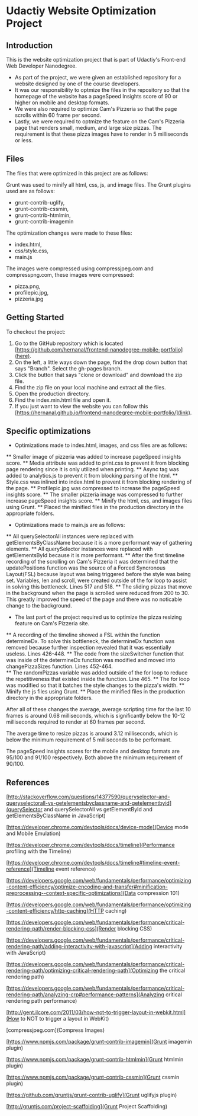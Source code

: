 Udactiy Website Optimization Project
====================================


## Introduction

This is the website optimization project that is part of Udactiy's Front-end Web Developer Nanodegree.

* As part of the project, we were given an established repository for a website designed by one of the course developers.
* It was our responsibility to optmize the files in the repository so that the homepage of the website has a pageSpeed Insights score of 90 or higher on mobile and desktop formats. 
* We were also required to optimize Cam's Pizzeria so that the page scrolls within 60 frame per second. 
* Lastly, we were required to optmize the feature on the Cam's Pizzeria page that renders small, medium, and large size pizzas. The requirement is that these pizza images have to render in 5 milliseconds or less. 


## Files

The files that were optimized in this project are as follows:

Grunt was used to minify all html, css, js, and image files. The Grunt plugins used are as follows:
* grunt-contrib-uglify,
* grunt-contrib-cssmin,
* grunt-contrib-htmlmin,
* grunt-contrib-imagemin

The optimization changes were made to these files:
* index.html,
* css/style.css,
* main.js

The images were compressed using compressjpeg.com and compresspng.com, these images were compressed:
* pizza.png,
* profilepic.jpg,
* pizzeria.jpg


## Getting Started

To checkout the project:

1. Go to the GitHub repository which is located [https://github.com/hernanal/frontend-nanodegree-mobile-portfolio](here).
2. On the left, a little ways down the page, find the drop down button that says "Branch". Select the gh-pages branch.
3. Click the button that says "clone or download" and download the zip file.
4. Find the zip file on your local machine and extract all the files.
5. Open the production directory.
6. Find the index.min.html file and open it.
7. If you just want to view the website you can follow this [https://hernanal.github.io/frontend-nanodegree-mobile-portfolio/](link).


## Specific optimizations

* Optimizations made to index.html, images, and css files are as follows:

** Smaller image of pizzeria was added to increase pageSpeed insights score.
** Media attribute was added to print.css to prevent it from blocking page rendering since it is only utilized when printing.
** Async tag was added to analytics.js to prevent it from blocking parsing of the html.
** Style.css was inlined into index.html to prevent it from blocking rendering of the page.
** Profilepic.jpg was compressed to increase the pageSpeed insights score.
** The smaller pizzeria image was compressed to further increase pageSpeed insights score. 
** Minify the html, css, and images files using Grunt.
** Placed the minified files in the production directory in the appropriate folders.

* Optimizations made to main.js are as follows:

** All querySelectorAll instances were replaced with getElementsByClassName because it is a more performant way of gathering elements. 
** All querySelector instances were replaced with getElementsById because it is more performant.
** After the first timeline recording of the scrolling on Cam's Pizzeria it was determined that the updatePositions function was the source of a Forced Syncronous Layout(FSL) because layout was being triggered before the style was being set. Variables, len and scroll, were created outside of the for loop to assist in solving this bottleneck. Lines 517 and 518.
** The sliding pizzas that move in the background when the page is scrolled were reduced from 200 to 30. This greatly improved the speed of the page and there was no noticable change to the background.

* The last part of the project required us to optimize the pizza resizing feature on Cam's Pizzeria site. 

** A recording of the timeline showed a FSL within the function determineDx. To solve this bottleneck, the determineDx function was removed because further inspection revealed that it was essentially useless. Lines 426-448.
** The code from the sizeSwitcher function that was inside of the determineDx function was modified and moved into changePizzaSizes function. Lines 452-464.  
** The randomPizzas variable was added outside of the for loop to reduce the repetitiveness that existed inside the function. Line 465.
** The for loop was modified so that it batches the style changes to the pizza's width. 
** Minify the js files using Grunt.
** Place the minified files in the production directory in the appropriate folders. 


After all of these changes the average, average scripting time for the last 10 frames is around 0.68 milliseconds, which is significantly below the 10-12 milliseconds required to render at 60 frames per second. 

The average time to resize pizzas is around 3.12 milliseconds, which is below the minimum requirement of 5 milliseconds to be performant. 

The pageSpeed insights scores for the mobile and desktop formats are 95/100 and 91/100 respectively. Both above the minimum requirement of 90/100. 


## References

[http://stackoverflow.com/questions/14377590/queryselector-and-queryselectorall-vs-getelementsbyclassname-and-getelementbyid](querySelector and querySelectorAll vs getElementById and getElementsByClassName in JavaScript)

[https://developer.chrome.com/devtools/docs/device-mode](Device mode and Mobile Emulation)

[https://developer.chrome.com/devtools/docs/timeline](Performance profiling with the Timeline)

[https://developer.chrome.com/devtools/docs/timeline#timeline-event-reference](Timeline event reference)

[https://developers.google.com/web/fundamentals/performance/optimizing-content-efficiency/optimize-encoding-and-transfer#minification-preprocessing--context-specific-optimizations](Data compression 101)

[https://developers.google.com/web/fundamentals/performance/optimizing-content-efficiency/http-caching](HTTP caching)

[https://developers.google.com/web/fundamentals/performance/critical-rendering-path/render-blocking-css](Render blocking CSS)

[https://developers.google.com/web/fundamentals/performance/critical-rendering-path/adding-interactivity-with-javascript](Adding interactivity with JavaScript)

[https://developers.google.com/web/fundamentals/performance/critical-rendering-path/optimizing-critical-rendering-path](Optimizing the critical rendering path)

[https://developers.google.com/web/fundamentals/performance/critical-rendering-path/analyzing-crp#performance-patterns](Analyzing critical rendering path performance)

[http://gent.ilcore.com/2011/03/how-not-to-trigger-layout-in-webkit.html](How to NOT to trigger a layout in WebKit)

[compressjpeg.com](Compress Images)

[https://www.npmjs.com/package/grunt-contrib-imagemin](Grunt imagemin plugin)

[https://www.npmjs.com/package/grunt-contrib-htmlmin](Grunt htmlmin plugin)

[https://www.npmjs.com/package/grunt-contrib-cssmin](Grunt cssmin plugin)

[https://github.com/gruntjs/grunt-contrib-uglify](Grunt uglifyjs plugin)

[http://gruntjs.com/project-scaffolding](Grunt Project Scaffolding)






